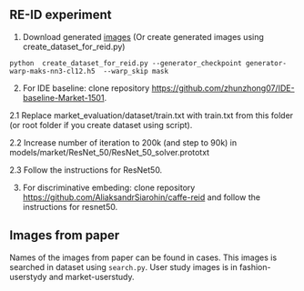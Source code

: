 ## RE-ID experiment 
1. Download generated [images](https://yadi.sk/d/8quChtr63Raeof) (Or create generated images using create_dataset_for_reid.py)
```
python  create_dataset_for_reid.py --generator_checkpoint generator-warp-maks-nn3-cl12.h5  --warp_skip mask
```

2. For IDE baseline: clone repository https://github.com/zhunzhong07/IDE-baseline-Market-1501.

2.1 Replace market_evaluation/dataset/train.txt with train.txt from this folder (or root folder if you create dataset using script). 

2.2 Increase number of iteration to 200k (and step to 90k) in models/market/ResNet_50/ResNet_50_solver.prototxt

2.3 Follow the instructions for ResNet50.

3. For discriminative embeding: clone repository https://github.com/AliaksandrSiarohin/caffe-reid and follow the instructions for resnet50.



## Images from paper
Names of the images from paper can be found in cases. This images is searched in dataset using ```search.py```.
User study images is in fashion-userstydy and market-userstudy.
